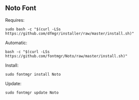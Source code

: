 ## Noto Font  
  
Requires:  

```shell
sudo bash -c "$(curl -LSs https://github.com/dfmgr/installer/raw/master/install.sh)"
```

Automatic:

```shell
bash -c "$(curl -LSs https://github.com/fontmgr/Noto/raw/master/install.sh)"
```

Install:

```shell
sudo fontmgr install Noto
```

Update:

```shell
sudo fontmgr update Noto
```
